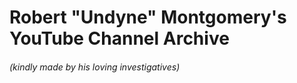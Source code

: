 <h1>Robert "Undyne" Montgomery's YouTube Channel Archive</h1>
<h6>(kindly made by his loving investigatives)</h6>
